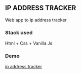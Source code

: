 ## IP ADDRESS TRACKER

Web app to ip address tracker

### Stack used

Html + Css + Vanilla Js

### Demo

[ip address tracker](https://romantic-goldberg-e0e526.netlify.app/)
